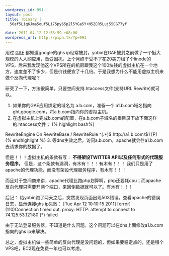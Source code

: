```yaml
--- 
wordpress_id: 991
layout: post
title: !binary |
  56ef5Liq6Jma5ouf5Li75py65p2l5YGa5Y+N5ZCR5Luj55CG77yf

date: 2011-04-12 12:58:59 +08:00
wordpress_url: http://pipa.tk/?p=991
---
```

用过 <a href="http://appengine.google.com/">GAE</a> 都知道google的ghs ip经常被封，yobin在GAE被封之前做了一个挺大规模的人人网应用，备受困扰。上个月终于受不了花20美刀租了个linode的VPS，后来我发现他这个VPS所在的机房跟我这个100块钱的虚拟主机在一个地方，速度差不了多少，但是价钱便宜了十几倍。于是我想为什么不能用虚拟主机来做个反向代理呢？

研究了一下，方法很简单，只要空间支持.htaccess文件(支持URL Rewrite)就可以。
1. 如果你的GAE应用绑定的域名为 a.b.com，准备一个 a1.b.com域名指向 ght.google.com，将a.b.com指向你的虚拟主机。
2. 在虚拟主机上完成b.com的配置，在a.b.com子域名的根目录下放下面这样的.htaccess文件；
{% highlight bash%}
<IfModule mod_rewrite.c>
RewriteEngine On
RewriteBase /
RewriteRule ^(.*)$ http://a1.b.com/$1 [P]
</IfModule>
{% endhighlight %}
3. 等dns生效之后，访问a.b.com，apache就会往a1.b.com去请求你的数据了。

但是！！！虚拟主机的条款有写：
<strong>不得架设TWITTER API以及任何形式的代理服务程序。</strong>
但是，这个条款有漏洞，有木有！！！有木有！！！
我们只是用了apache的代理功能，而没有架设代理服务程序，有木有！！！

而且对于空间商来讲，apache代理比跑php划算啊，php还要耗cpu；而apache反向代理只需要开两个端口，来回倒数据就可以了。有木有！！！

后记：
给yobin跑了两天之后，突然发现页面出现503错误。查看apache的错误日志，显示连接ghs ip失败：
[Tue Apr 12 10:10:15 2011] [error] (110)Connection timed out: proxy: HTTP: attempt to connect to 74.125.53.121:80 (*) failed

由于无法登录服务器，不知道是什么问题。这个问题可以在dns上面修改a1.b.com指向的ghs ip来解决。

总之，虚拟主机做一些简单的反向代理是没问题的，但如果要稳定点的，还是租个VPS吧，EC2现在免费一年也可以考虑。
